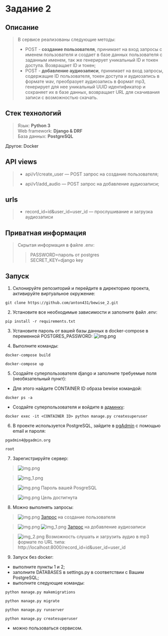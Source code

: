 # Задание 2

## Описание
>В сервисе реализованы следующие методы:
> - POST - <b>создание пользователя</b>, принимает на вход запросы с именем пользователя и создает в
> базе данных пользователя с заданным именем, так же генерирует уникальный ID и токен
> доступа. Возвращает ID и токен;
> - POST - <b>добавление аудиозаписи</b>, принимает на вход запросы, содержащие ID пользователя, токен
> доступа и аудиозапись в формате wav, преобразует аудиозапись в формат mp3, генерирует для нее уникальный UUID
> идентификатор и сохраняет их в базе данных, возвращает URL для скачивания записи с возможностью скачать.

## Стек технологий

>Язык: __Python 3__<br>
Web framework: __Django & DRF__<br>
База данных: __PostgreSQL__<br>

Другое: Docker

## API views

> - <p>api/v1/create_user — POST запрос на создание пользователя;<br>
> - <p>api/v1/add_audio — POST запрос на добавление аудиозаписи;<br>

## urls

> - record_id=id&user_id=user_id — прослушивание и загрузка аудиозаписи

## Приватная информация

>Скрытая информация в файле .env:<br>
>>PASSWORD=пароль от postgres<br>
SECRET_KEY=django key<br>


## Запуск
1. Склонируйте репозиторий и перейдите в директорию проекта, активируйте виртуальное окружение:
```
git clone https://github.com/anton431/bewise_2.git
```
2. Установите все необходимые зависимости  и заполните файл .env:
```
pip install -r requirements.txt
```
3. Установите пароль от вашей базы данных в docker-compose в переменной POSTGRES_PASSWORD:
![img.png](img/img10.png)

4. Выполните команды:
```
docker-compose build
```
```
docker-compose up
```
5. Создайте суперпользователя django и заполните требуемые поля (необязательный пункт):

- Для этого найдите CONTAINER ID образа bewise командой:
```
docker ps -a
```
- Создайте суперпользователя и войдите в <a href=http://localhost:8000/admin>админку</a>:
```
docker exec -it <CONTAINER ID> python manage.py createsuperuser
```
6. В проекте используется PostgreSQL, зайдите в <a target="_blank" href=http://localhost:5051/login>pgAdmin</a> с помощью email и пароля:
```
pgadmin4@pgadmin.org
```
```
root
```

7. Зарегистрируйте сервер: <br>
>![img.png](img/img.png)

>![img_1.png](img/img_1.png)

>![img.png](img/img2.png) Пароль вашей PosgreSQL

>![img.png](img/img_3.png) Цель достигнута

8. Можно выполнять запросы:
> ![img.png](img/img_4.png) <a href=http://127.0.0.1:8000/api/v1/create_user>Запрос</a> на создание пользователя

> ![img.png](img/img_5.png) ![img_1.png](img/img_6.png) <a href=http://127.0.0.1:8000/api/v1/add_audio>Запрос</a> на добавление аудиозаписи

> ![img_2.png](img/img_7.png) Возможность слушать и загрузить аудио в mp3 формате по URL типа: http://localhost:8000/record_id=id&user_id=user_id

9. Запуск без docker:
- выполните пункты 1 и 2;
- заполните DATABASES в settings.py в соответствии с Вашим PostgreSQL;
- выполните следующие команды:
```
python manage.py makemigrations
```
```
python manage.py migrate
```
```
python manage.py runserver
```
```
python manage.py createsuperuser
```
- можно пользоваться сервисом.